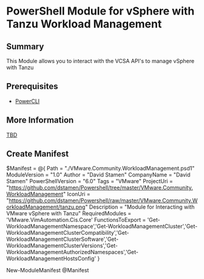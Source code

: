# PowerShell Module for vSphere with Tanzu Workload Management

## Summary

This Module allows you to interact with the VCSA API's to manage vSphere with Tanzu

## Prerequisites

* [PowerCLI](https://code.vmware.com/web/tool/12.0.0/vmware-powercli)

## More Information

[TBD](https://davidstamen.com)

## Create Manifest

$Manifest = @{
    Path = "./VMware.Community.WorkloadManagement.psd1"
    ModuleVersion = "1.0"
    Author = "David Stamen"
    CompanyName = "David Stamen"
    PowerShellVersion = "6.0"
    Tags = "VMware"
    ProjectUri = "https://github.com/dstamen/Powershell/tree/master/VMware.Community.WorkloadManagement"
    IconUri = "https://github.com/dstamen/Powershell/raw/master/VMware.Community.WorkloadManagement/tanzu.png"
    Description = "Module for Interacting with VMware vSphere with Tanzu"
    RequiredModules = 'VMware.VimAutomation.Cis.Core'
    FunctionsToExport = 'Get-WorkloadManagementNamespace','Get-WorkloadManagementCluster','Get-WorkloadManagementClusterCompatibility','Get-WorkloadManagementClusterSoftware','Get-WorkloadManagementClusterVersions','Get-WorkloadManagementAuthorizedNamespaces','Get-WorkloadManagementHostsConfig'
}

New-ModuleManifest @Manifest
